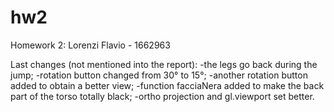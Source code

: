 # hw2
Homework 2: Lorenzi Flavio - 1662963


Last changes
(not mentioned into the report):
-the legs go back during the jump;
-rotation button changed from 30° to 15°;
-another rotation button added to obtain a better view;
-function facciaNera added to make the back part of the torso totally black;
-ortho projection and gl.viewport set better.
